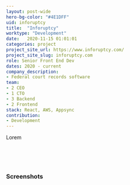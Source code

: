 ```yaml
---
layout: post-wide
hero-bg-color: "#4E1DFF"
uid: inforuptcy
title:  "Inforuptcy"
worktype: "Development"
date:   2020-11-15 01:01:01
categories: project
project_site_url: https://www.inforuptcy.com/
project_site_slug: inforuptcy.com
role: Senior Front End Dev
dates: 2020 - current
company_description:
- Federal court records software
team:
- 2 CEO
- 1 CTO
- 3 Backend
- 2 Frontend
stack: React, AWS, Appsync
contribution:
- Development
---
```


<p>
  Lorem
</p>

<p>
</p>

<div class="showcase ">
  <br/>
  <br/>
  <br/>
  <h3>Screenshots</h3>
</div>
